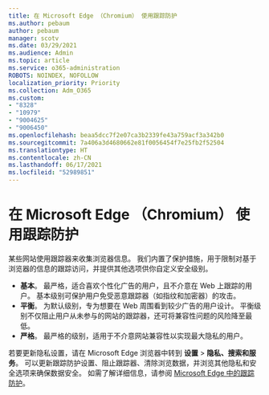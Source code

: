 ```yaml
---
title: 在 Microsoft Edge （Chromium） 使用跟踪防护
ms.author: pebaum
author: pebaum
manager: scotv
ms.date: 03/29/2021
ms.audience: Admin
ms.topic: article
ms.service: o365-administration
ROBOTS: NOINDEX, NOFOLLOW
localization_priority: Priority
ms.collection: Adm_O365
ms.custom:
- "8328"
- "10979"
- "9004625"
- "9006450"
ms.openlocfilehash: beaa5dcc7f2e07ca3b2339fe43a759acf3a342b0
ms.sourcegitcommit: 7a406a3d4680662e81f0056454f7e25fb2f52504
ms.translationtype: HT
ms.contentlocale: zh-CN
ms.lasthandoff: 06/17/2021
ms.locfileid: "52989851"
---
```

# <a name="use-tracking-prevention-in-microsoft-edge-chromium"></a>在 Microsoft Edge （Chromium） 使用跟踪防护

某些网站使用跟踪器来收集浏览器信息。 我们内置了保护措施，用于限制对基于浏览器的信息的跟踪访问，并提供其他选项供你自定义安全级别。

- **基本**。 最严格，适合喜欢个性化广告的用户，且不介意在 Web 上跟踪的用户。 基本级别可保护用户免受恶意跟踪器（如指纹和加密器）的攻击。
- **平衡**。 为默认级别，专为想要在 Web 周围看到较少广告的用户设计。 平衡级别不仅阻止用户从未参与的网站的跟踪器，还可将兼容性问题的风险降至最低。
- **严格**。 最严格的级别，适用于不介意网站兼容性以实现最大隐私的用户。

若要更新隐私设置，请在 Microsoft Edge 浏览器中转到 **设置** > **隐私、搜索和服务**。 可以更新跟踪防护设置、阻止跟踪器、清除浏览数据，并浏览其他隐私和安全选项来确保数据安全。 如需了解详细信息，请参阅 [Microsoft Edge 中的跟踪防护](/microsoft-edge/web-platform/tracking-prevention)。 
